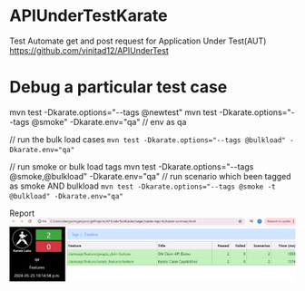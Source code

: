 # APIUnderTestKarate

Test Automate get and post request for Application Under Test(AUT) https://github.com/vinitad12/APIUnderTest

# Debug a particular test case
mvn test -Dkarate.options="--tags @newtest"
mvn test -Dkarate.options="--tags @smoke" -Dkarate.env="qa" // env as qa

// run the bulk load cases
`mvn test -Dkarate.options="--tags @bulkload" -Dkarate.env="qa"`

// run smoke or bulk load tags
mvn test -Dkarate.options="--tags @smoke,@bulkload" -Dkarate.env="qa"
// run scenario which been tagged as smoke AND bulkload
`mvn test -Dkarate.options="--tags @smoke -t @bulkload" -Dkarate.env="qa"`

Report
![img.png](img.png)
